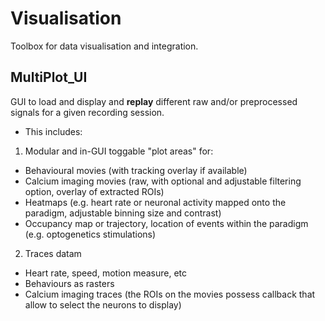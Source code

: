 # Visualisation
Toolbox for data visualisation and integration.

## MultiPlot_UI
GUI to load and display and **replay** different raw and/or preprocessed signals for a given recording session.
* This includes:  
1) Modular and in-GUI toggable "plot areas" for:  
  - Behavioural movies (with tracking overlay if available)  
  - Calcium imaging movies (raw, with optional and adjustable filtering option, overlay of extracted ROIs)  
  - Heatmaps (e.g. heart rate or neuronal activity mapped onto the paradigm, adjustable binning size and contrast)
  - Occupancy map or trajectory, location of events within the paradigm (e.g. optogenetics stimulations)
2) Traces datam
  - Heart rate, speed, motion measure, etc
  - Behaviours as rasters
  - Calcium imaging traces (the ROIs on the movies possess callback that allow to select the neurons to display)
